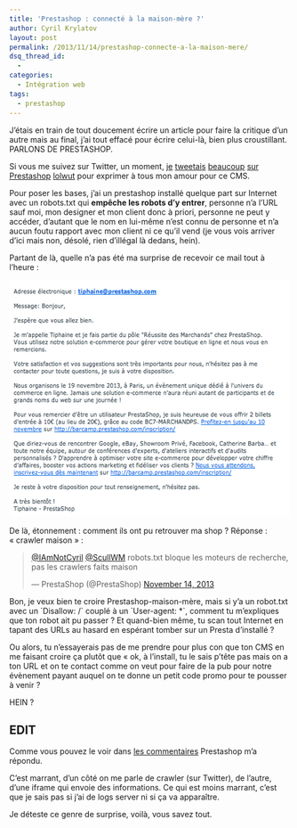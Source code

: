 ```yaml
---
title: 'Prestashop : connecté à la maison-mère ?'
author: Cyril Krylatov
layout: post
permalink: /2013/11/14/prestashop-connecte-a-la-maison-mere/
dsq_thread_id:
  - 
categories:
  - Intégration web
tags:
  - prestashop
---
```

<p class="is-intro">
  J&rsquo;étais en train de tout doucement écrire un article pour faire la critique d&rsquo;un autre mais au final, j&rsquo;ai tout effacé pour écrire celui-là, bien plus croustillant. PARLONS DE PRESTASHOP.
</p>

<!--more-->

Si vous me suivez sur Twitter, un moment, <a target="_blank" href="https://twitter.com/IAmNotCyril/status/215818356568231936">je</a> <a target="_blank" href="https://twitter.com/IAmNotCyril/status/229852418358263808">tweetais</a> <a target="_blank" href="https://twitter.com/IAmNotCyril/status/231336540100521984">beaucoup</a> <a target="_blank" href="https://twitter.com/IAmNotCyril/status/241547464518291456">sur</a> <a target="_blank" href="https://twitter.com/IAmNotCyril/status/374990021709029377">Prestashop</a> <a target="_blank" href="https://twitter.com/IAmNotCyril/status/382762343291445249">lolwut</a> pour exprimer à tous mon amour pour ce CMS.

Pour poser les bases, j&rsquo;ai un prestashop installé quelque part sur Internet avec un robots.txt qui **empêche les robots d&rsquo;y entrer**, personne n&rsquo;a l&rsquo;URL sauf moi, mon designer et mon client donc à priori, personne ne peut y accéder, d&rsquo;autant que le nom en lui-même n&rsquo;est connu de personne et n&rsquo;a aucun foutu rapport avec mon client ni ce qu&rsquo;il vend (je vous vois arriver d&rsquo;ici mais non, désolé, rien d&rsquo;illégal là dedans, hein).

Partant de là, quelle n&rsquo;a pas été ma surprise de recevoir ce mail tout à l&rsquo;heure :

<p style="text-align:center;">
  <img src="/uploads/2013/11/SCREENSHOT_SATAN.png" alt="SCREENSHOT_SATAN" width="579" height="425" class="alignnone size-full wp-image-566" />
</p>

De là, étonnement : comment ils ont pu retrouver ma shop ? Réponse : &laquo;&nbsp;crawler maison&nbsp;&raquo; :

<blockquote class="twitter-tweet">
  <p>
    <a href="https://twitter.com/IAmNotCyril">@IAmNotCyril</a> <a href="https://twitter.com/ScullWM">@ScullWM</a> robots.txt bloque les moteurs de recherche, pas les crawlers faits maison
  </p>
  
  <p>
    &mdash; PrestaShop (@PrestaShop) <a href="https://twitter.com/PrestaShop/statuses/401049773169737728">November 14, 2013</a>
  </p>
</blockquote>



Bon, je veux bien te croire Prestashop-maison-mère, mais si y&rsquo;a un robot.txt avec un \`Disallow: /\` couplé à un \`User-agent: *\`, comment tu m&rsquo;expliques que ton robot ait pu passer ? Et quand-bien même, tu scan tout Internet en tapant des URLs au hasard en espérant tomber sur un Presta d&rsquo;installé ?

Ou alors, tu n&rsquo;essayerais pas de me prendre pour plus con que ton CMS en me faisant croire ça plutôt que &laquo;&nbsp;ok, à l&rsquo;install, tu le sais p&rsquo;tête pas mais on a ton URL et on te contact comme on veut pour faire de la pub pour notre évènement payant auquel on te donne un petit code promo pour te pousser à venir ?

HEIN ?

## EDIT

Comme vous pouvez le voir dans [les commentaires][1] Prestashop m&rsquo;a répondu.

C&rsquo;est marrant, d&rsquo;un côté on me parle de crawler (sur Twitter), de l&rsquo;autre, d&rsquo;une iframe qui envoie des informations. Ce qui est moins marrant, c&rsquo;est que je sais pas si j&rsquo;ai de logs server ni si ça va apparaître.

Je déteste ce genre de surprise, voilà, vous savez tout.

 [1]: http://blog.c-krylatov.com/2013/11/14/prestashop-connecte-a-la-maison-mere/#comment-1124077089